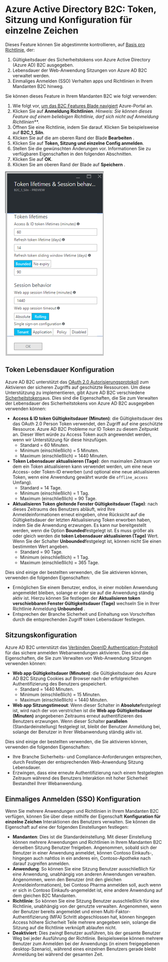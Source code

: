 <properties
    pageTitle="Azure Active Directory B2C: Token, Sitzung und Konfiguration für einzelne Zeichen | Microsoft Azure"
    description="Token, Sitzung und melden Sie sich auf eine Konfiguration für einzelne in Azure Active Directory B2C"
    services="active-directory-b2c"
    documentationCenter=""
    authors="swkrish"
    manager="mbaldwin"
    editor="bryanla"/>

<tags
    ms.service="active-directory-b2c"
    ms.workload="identity"
    ms.tgt_pltfrm="na"
    ms.devlang="na"
    ms.topic="article"
    ms.date="07/24/2016"
    ms.author="swkrish"/>

# <a name="azure-active-directory-b2c-token-session-and-single-sign-on-configuration"></a>Azure Active Directory B2C: Token, Sitzung und Konfiguration für einzelne Zeichen

Dieses Feature können Sie abgestimmte kontrollieren, auf [Basis pro Richtlinie](active-directory-b2c-reference-policies.md), der:
 
1. Gültigkeitsdauer des Sicherheitstokens von Azure Active Directory (Azure AD) B2C ausgegeben.
2. Lebensdauer der Web-Anwendung Sitzungen von Azure AD B2C verwaltet werden.
3. Einmaliges Anmelden (SSO) Verhalten apps und Richtlinien in Ihrem Mandanten B2C hinweg.

Sie können dieses Feature in Ihrem Mandanten B2C wie folgt verwenden:

1. Wie folgt vor, [um das B2C Features Blade navigiert](active-directory-b2c-app-registration.md#navigate-to-the-b2c-features-blade) Azure-Portal an.
2. Klicken Sie auf **Anmeldung Richtlinien**. *Hinweis: Sie können dieses Feature auf einem beliebigen Richtlinie, darf sich nicht auf* *Anmeldung Richtlinien***.
3. Öffnen Sie eine Richtlinie, indem Sie darauf. Klicken Sie beispielsweise auf **B2C_1_SiIn**.
4. Klicken Sie auf die am oberen Rand der Blade **Bearbeiten** .
5. Klicken Sie auf **Token, Sitzung und einzelne Config anmelden**.
6. Stellen Sie die gewünschten Änderungen vor. Informationen Sie zu verfügbaren Eigenschaften in den folgenden Abschnitten.
7. Klicken Sie auf **OK**.
8. Klicken Sie am oberen Rand der Blade auf **Speichern** .

![Screenshot des Token, Sitzung und einzelne Config einmaliges Anmelden](./media/active-directory-b2c-token-session-sso/token-session-sso.png)

## <a name="token-lifetimes-configuration"></a>Token Lebensdauer Konfiguration

Azure AD B2C unterstützt das [OAuth 2.0 Autorisierungsprotokoll](active-directory-b2c-reference-protocols.md) zum Aktivieren der sicheren Zugriffs auf geschützte Ressourcen. Um diese Unterstützung zu implementieren, gibt Azure AD B2C verschiedene [Sicherheitstokens](active-directory-b2c-reference-tokens.md)aus. Dies sind die Eigenschaften, die Sie zum Verwalten der Lebensdauer des Sicherheitstokens von Azure AD B2C ausgegeben verwenden können:

- **Access & ID token Gültigkeitsdauer (Minuten)**: die Gültigkeitsdauer des das OAuth 2.0 Person Token verwendet, den Zugriff auf eine geschützte Ressource. Azure AD B2C Probleme nur ID Token zu diesem Zeitpunkt an. Dieser Wert würde zu Access Token auch angewendet werden, wenn wir Unterstützung für diese hinzufügen.
   - Standard = 60 Minuten.
   - Minimum (einschließlich) = 5 Minuten.
   - Maximum (einschließlich) = 1440 Minuten.
- **Token Lebensdauer aktualisieren (Tage)**: den maximalen Zeitraum vor dem ein Token aktualisieren kann verwendet werden, um eine neue Access- oder Token-ID erwerben (und optional eine neue aktualisieren Token, wenn eine Anwendung gewährt wurde die `offline_access` Umfang).
   - Standard = 14 Tage.
   - Minimum (einschließlich) = 1 Tag.
   - Maximum (einschließlich) = 90 Tage.
- **Aktualisieren Token gleitende Fenster Gültigkeitsdauer (Tage)**: nach dieses Zeitraums des Benutzers abläuft, wird Ihre Anmeldeinformationen erneut eingeben, ohne Rücksicht auf die Gültigkeitsdauer der letzten Aktualisierung Token erworben haben, indem Sie die Anwendung erzwungen. Es kann nur bereitgestellt werden, wenn die Option **Bounded**festgelegt ist. Es muss größer als oder gleich werden die **token Lebensdauer aktualisieren (Tage)** Wert. Wenn Sie der Schalter **Unbounded**festgelegt ist, können nicht Sie einen bestimmten Wert angeben.
   - Standard = 90 Tage.
   - Minimum (einschließlich) = 1 Tag.
   - Maximum (einschließlich) = 365 Tage.

Dies sind einige der bestellten verwenden, die Sie aktivieren können, verwenden die folgenden Eigenschaften:

- Ermöglichen Sie einem Benutzer, endlos, in einer mobilen Anwendung angemeldet bleiben, solange er oder sie auf die Anwendung ständig aktiv ist. Hierzu können Sie festlegen der **Aktualisieren token verschiebbaren Fenster Gültigkeitsdauer (Tage)** wechseln Sie in Ihrer Richtlinie Anmeldung **Unbounded** .
- Entsprechen der Branche Sicherheit und Einhaltung von Vorschriften durch die entsprechenden Zugriff token Lebensdauer festlegen.

## <a name="session-configuration"></a>Sitzungskonfiguration

Azure AD B2C unterstützt das [Verbinden OpenID Authentication-Protokoll](active-directory-b2c-reference-oidc.md) für das sichere anmelden Webanwendungen aktivieren. Dies sind die Eigenschaften, die Sie zum Verwalten von Web-Anwendung Sitzungen verwenden können:

- **Web app Gültigkeitsdauer (Minuten)**: die Gültigkeitsdauer des Azure AD B2C Sitzung Cookies auf Browser nach der erfolgreichen Authentifizierung des Benutzers gespeichert.
   - Standard = 1440 Minuten.
   - Minimum (einschließlich) = 15 Minuten.
   - Maximum (einschließlich) = 1440 Minuten.
- **Web app Sitzungstimeout**: Wenn dieser Schalter in **Absolute**festgelegt ist, wird nach der von verstrichen ist die **Web app Gültigkeitsdauer (Minuten)** angegebenen Zeitraums erneut authentifizieren des Benutzers erzwungen. Wenn dieser Schalter **parallelen** (Standardeinstellung) festgelegt ist, bleibt der Benutzer Anmeldung bei, solange der Benutzer in Ihrer Webanwendung ständig aktiv ist.

Dies sind einige der bestellten verwenden, die Sie aktivieren können, verwenden die folgenden Eigenschaften:

- Ihre Branche Sicherheits- und Compliance-Anforderungen entsprechen, durch Festlegen der entsprechenden Web-Anwendung Sitzung Lebensdauer.
- Erzwingen, dass eine erneute Authentifizierung nach einem festgelegten Zeitraum während des Benutzers Interaktion mit hoher Sicherheit Bestandteil Ihrer Webanwendung. 

## <a name="single-sign-on-sso-configuration"></a>Einmaliges Anmelden (SSO) Konfiguration

Wenn Sie mehrere Anwendungen und Richtlinien in Ihrem Mandanten B2C verfügen, können Sie über diese mithilfe der Eigenschaft **Konfiguration für einzelne Zeichen** Interaktionen des Benutzers verwalten. Sie können die Eigenschaft auf eine der folgenden Einstellungen festlegen:

- **Mandanten**: Dies ist die Standardeinstellung. Mit dieser Einstellung können mehrere Anwendungen und Richtlinien in Ihrem Mandanten B2C derselben Sitzung Benutzer freigeben. Angenommen, sobald sich der Benutzer in einer Anwendung anmeldet, können Contoso Einkaufs-, hingegen auch nahtlos in ein anderes ein, Contoso-Apotheke nach darauf zugreifen anmelden.
- **Anwendung**: So können Sie eine Sitzung Benutzer ausschließlich für eine Anwendung, unabhängig von anderen Anwendungen verwalten. Angenommen, wenn den Benutzer (mit den gleichen Anmeldeinformationen), bei Contoso Pharma anmelden soll, auch wenn er sich in Contoso Einkaufs-angemeldet ist, eine andere Anwendung auf dem gleichen B2C Mandanten. 
- **Richtlinie**: So können Sie eine Sitzung Benutzer ausschließlich für eine Richtlinie, unabhängig von der genutzte verwalten. Angenommen, wenn der Benutzer bereits angemeldet und einen Multi-Faktor-Authentifizierung (MFA) Schritt abgeschlossen hat, können hingegen Access höhere Sicherheit Teile mehrere angegeben sein, solange die Sitzung auf die Richtlinie verknüpft ablaufen nicht.
- **Deaktiviert**: Dies zwingt Benutzer ausführen, bis der gesamte Benutzer Weg bei jeder Ausführung der Richtlinie. Beispielsweise können mehrere Benutzer zum Anmelden bei der Anwendungs (in einem freigegebenen desktop-Szenario), während eines einzelnen Benutzers gerade bleibt Anmeldung bei während der gesamten Zeit.
